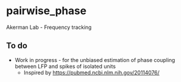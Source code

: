 # pairwise_phase
Akerman Lab - Frequency tracking 

## To do

* Work in progress - for the unbiased estimation of phase coupling between LFP and spikes of isolated units
  * Inspired by https://pubmed.ncbi.nlm.nih.gov/20114076/
